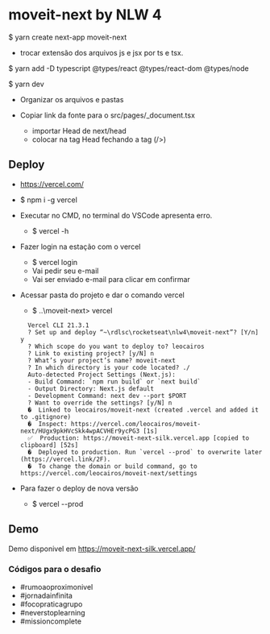 # moveit-next by NLW 4

$ yarn create next-app moveit-next

* trocar extensão dos arquivos js e jsx por ts e tsx.

$ yarn add -D typescript @types/react @types/react-dom @types/node

$ yarn dev

* Organizar os arquivos e pastas

* Copiar link da fonte para o src/pages/_document.tsx

  * importar Head de next/head
  * colocar na tag Head fechando a tag (/>)
  
## Deploy

* https://vercel.com/

* $ npm i -g vercel

* Executar no CMD, no terminal do VSCode apresenta erro.
  - $ vercel -h 

* Fazer login na estação com o vercel
  - $ vercel login
  - Vai pedir seu e-mail
  - Vai ser enviado e-mail para clicar em confirmar

* Acessar pasta do projeto e dar o comando vercel
  - $ ..\moveit-next> vercel
  ```    
    Vercel CLI 21.3.1
    ? Set up and deploy “~\rdlsc\rocketseat\nlw4\moveit-next”? [Y/n] y
    ? Which scope do you want to deploy to? leocairos
    ? Link to existing project? [y/N] n
    ? What’s your project’s name? moveit-next
    ? In which directory is your code located? ./
    Auto-detected Project Settings (Next.js):
    - Build Command: `npm run build` or `next build`
    - Output Directory: Next.js default
    - Development Command: next dev --port $PORT
    ? Want to override the settings? [y/N] n
    �  Linked to leocairos/moveit-next (created .vercel and added it to .gitignore)
    �  Inspect: https://vercel.com/leocairos/moveit-next/HUgx9pkHVcSkk4wpACVHEr9ycPG3 [1s]
    ✅  Production: https://moveit-next-silk.vercel.app [copied to clipboard] [52s]
    �  Deployed to production. Run `vercel --prod` to overwrite later (https://vercel.link/2F).
    �  To change the domain or build command, go to https://vercel.com/leocairos/moveit-next/settings
  ```

* Para fazer o deploy de nova versão
  - $ vercel --prod

## Demo

Demo disponivel em https://moveit-next-silk.vercel.app/



### Códigos para o desafio

* #rumoaoproximonivel
* #jornadainfinita
* #focopraticagrupo
* #neverstoplearning
* #missioncomplete

